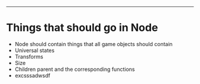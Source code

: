
---
# Things that should go in Node
- Node should contain things that all game objects should contain
- Universal states
- Transforms
- Size
- Children parent and the corresponding functions
-  excsssadwsdf 

